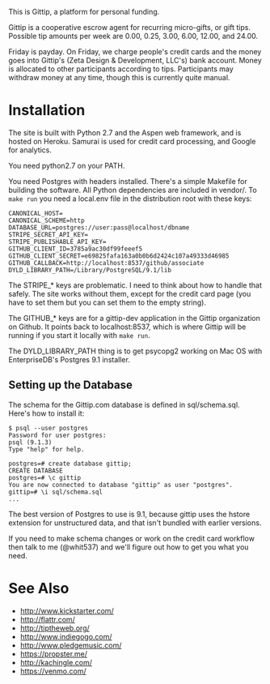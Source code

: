 This is Gittip, a platform for personal funding.

Gittip is a cooperative escrow agent for recurring micro-gifts, or gift tips.
Possible tip amounts per week are 0.00, 0.25, 3.00, 6.00, 12.00, and 24.00.

Friday is payday. On Friday, we charge people's credit cards and the money goes
into Gittip's (Zeta Design & Development, LLC's) bank account. Money is
allocated to other participants according to tips. Participants may withdraw
money at any time, though this is currently quite manual.


Installation
============

The site is built with Python 2.7 and the Aspen web framework, and is hosted on
Heroku. Samurai is used for credit card processing, and Google for analytics.

You need python2.7 on your PATH.

You need Postgres with headers installed. There's a simple Makefile for
building the software. All Python dependencies are included in vendor/. To
`make run` you need a local.env file in the distribution root with these keys:

    CANONICAL_HOST=
    CANONICAL_SCHEME=http
    DATABASE_URL=postgres://user:pass@localhost/dbname
    STRIPE_SECRET_API_KEY=
    STRIPE_PUBLISHABLE_API_KEY=
    GITHUB_CLIENT_ID=3785a9ac30df99feeef5
    GITHUB_CLIENT_SECRET=e69825fafa163a0b0b6d2424c107a49333d46985
    GITHUB_CALLBACK=http://localhost:8537/github/associate
    DYLD_LIBRARY_PATH=/Library/PostgreSQL/9.1/lib

The STRIPE_* keys are problematic. I need to think about how to handle that
safely. The site works without them, except for the credit card page (you have
to set them but you can set them to the empty string).

The GITHUB_* keys are for a gittip-dev application in the Gittip organization
on Github. It points back to localhost:8537, which is where Gittip will be
running if you start it locally with `make run`.

The DYLD_LIBRARY_PATH thing is to get psycopg2 working on Mac OS with
EnterpriseDB's Postgres 9.1 installer.


Setting up the Database
-----------------------

The schema for the Gittip.com database is defined in sql/schema.sql. Here's how
to install it:

    $ psql --user postgres 
    Password for user postgres: 
    psql (9.1.3)
    Type "help" for help.

    postgres=# create database gittip;
    CREATE DATABASE
    postgres=# \c gittip
    You are now connected to database "gittip" as user "postgres".
    gittip=# \i sql/schema.sql
    ...


The best version of Postgres to use is 9.1, because gittip uses the hstore
extension for unstructured data, and that isn't bundled with earlier versions.

If you need to make schema changes or work on the credit card workflow then
talk to me (@whit537) and we'll figure out how to get you what you need.


See Also
========

 - http://www.kickstarter.com/
 - http://flattr.com/
 - http://tiptheweb.org/
 - http://www.indiegogo.com/
 - http://www.pledgemusic.com/
 - https://propster.me/
 - http://kachingle.com/
 - https://venmo.com/
